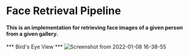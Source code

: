 # Face Retrieval Pipeline
#### This is an implementation for retrieving face images of a given person from a given gallery.
*** Bird's Eye View ***
![Screenshot from 2022-01-08 16-38-55](https://user-images.githubusercontent.com/79300456/148645364-1e6bb06d-b252-41c2-a0e4-6abaa00281e3.png)

